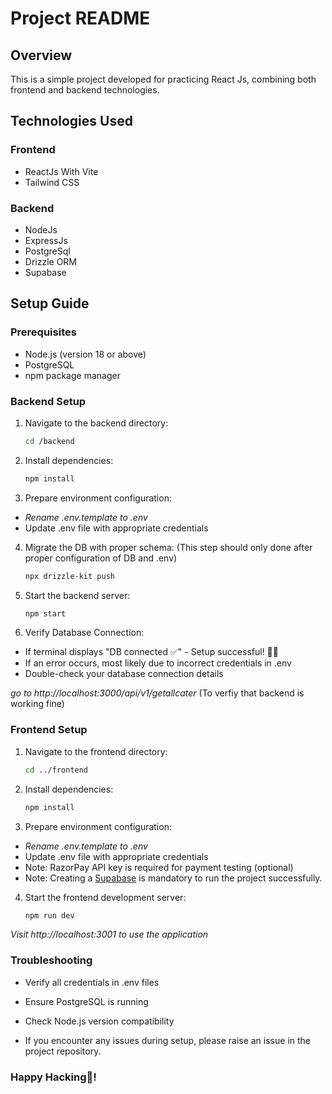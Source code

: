 # Project README

## Overview
This is a simple project developed for practicing React Js, combining both frontend and backend technologies.

## Technologies Used

### Frontend
- ReactJs With Vite
- Tailwind CSS

### Backend
- NodeJs
- ExpressJs
- PostgreSql
- Drizzle ORM
- Supabase

## Setup Guide

### Prerequisites
- Node.js (version 18 or above)
- PostgreSQL
- npm package manager

### Backend Setup

1. Navigate to the backend directory:
   ```bash
   cd /backend
   ```

2. Install dependencies:
    ```bash
    npm install
    ```

3. Prepare environment configuration:
- *Rename .env.template to .env*
- Update .env file with appropriate credentials

4. Migrate the DB with proper schema:
(This step should only done after proper configuration of DB and .env)

    ```bash
    npx drizzle-kit push
    ```

5. Start the backend server:
    ```bash
    npm start
    ```
6. Verify Database Connection:
- If terminal displays "DB connected ✅" - Setup successful! 🎉🥳
- If an error occurs, most likely due to incorrect credentials in .env
- Double-check your database connection details

*go to http://localhost:3000/api/v1/getallcater*
(To verfiy that backend is working fine)

### Frontend Setup

1. Navigate to the frontend directory:
    ```bash
    cd ../frontend
    ```

2. Install dependencies:
    ```bash
    npm install
    ```

3. Prepare environment configuration:
- *Rename .env.template to .env*
- Update .env file with appropriate credentials
- Note: RazorPay API key is required for payment testing (optional)
- Note: Creating a [Supabase](https://www.supabase.com) is mandatory to run the project successfully.

4. Start the frontend development server:
    ```bash
    npm run dev
    ```


*Visit http://localhost:3001 to use the application*


### Troubleshooting
- Verify all credentials in .env files
- Ensure PostgreSQL is running
- Check Node.js version compatibility

- If you encounter any issues during setup, please raise an issue in the project repository.

### Happy Hacking🎉!
